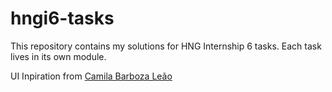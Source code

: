 # hngi6-tasks
This repository contains my solutions for HNG Internship 6 tasks. Each task lives in its own module.

UI Inpiration from [Camila Barboza Leão](https://dribbble.com/shots/7075125-Daily-UI-001-Sign-Up?utm_source=Clipboard_Shot&utm_campaign=camila-leao&utm_content=Daily%20UI%20%23001%20-%20Sign%20Up&utm_medium=Social_Share)
